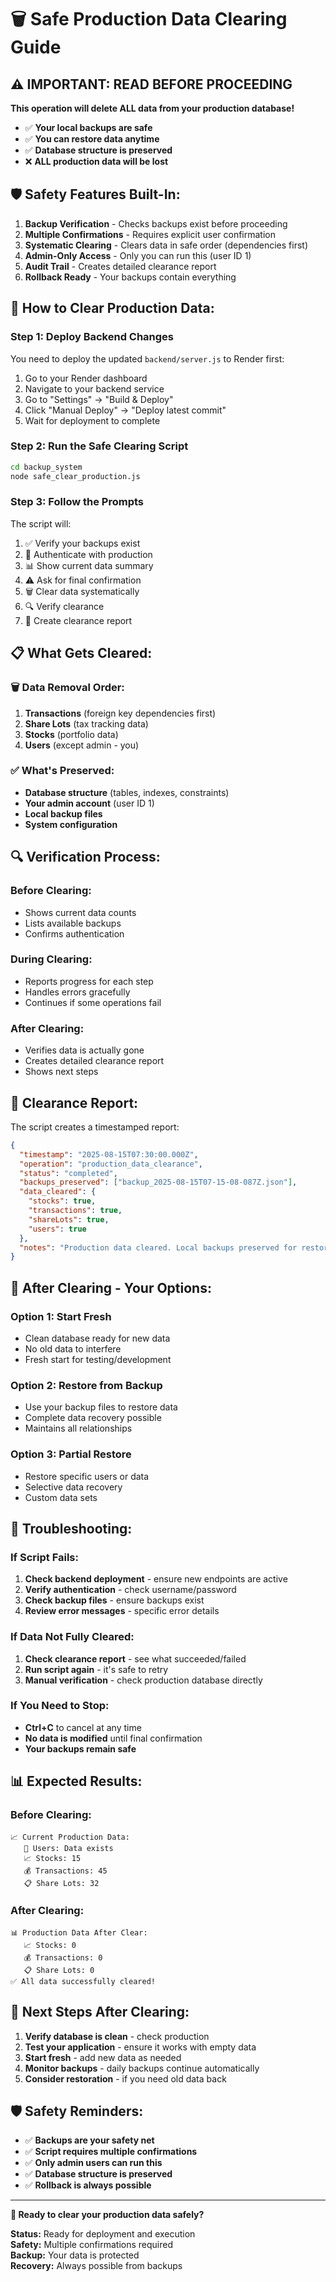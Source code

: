 # 🗑️ **Safe Production Data Clearing Guide**

## **⚠️ IMPORTANT: READ BEFORE PROCEEDING**

**This operation will delete ALL data from your production database!**
- ✅ **Your local backups are safe**
- ✅ **You can restore data anytime**
- ✅ **Database structure is preserved**
- ❌ **ALL production data will be lost**

## **🛡️ Safety Features Built-In:**

1. **Backup Verification** - Checks backups exist before proceeding
2. **Multiple Confirmations** - Requires explicit user confirmation
3. **Systematic Clearing** - Clears data in safe order (dependencies first)
4. **Admin-Only Access** - Only you can run this (user ID 1)
5. **Audit Trail** - Creates detailed clearance report
6. **Rollback Ready** - Your backups contain everything

## **🚀 How to Clear Production Data:**

### **Step 1: Deploy Backend Changes**
You need to deploy the updated `backend/server.js` to Render first:

1. Go to your Render dashboard
2. Navigate to your backend service
3. Go to "Settings" → "Build & Deploy"
4. Click "Manual Deploy" → "Deploy latest commit"
5. Wait for deployment to complete

### **Step 2: Run the Safe Clearing Script**
```bash
cd backup_system
node safe_clear_production.js
```

### **Step 3: Follow the Prompts**
The script will:
1. ✅ Verify your backups exist
2. 🔐 Authenticate with production
3. 📊 Show current data summary
4. ⚠️ Ask for final confirmation
5. 🗑️ Clear data systematically
6. 🔍 Verify clearance
7. 📄 Create clearance report

## **📋 What Gets Cleared:**

### **🗑️ Data Removal Order:**
1. **Transactions** (foreign key dependencies first)
2. **Share Lots** (tax tracking data)
3. **Stocks** (portfolio data)
4. **Users** (except admin - you)

### **✅ What's Preserved:**
- **Database structure** (tables, indexes, constraints)
- **Your admin account** (user ID 1)
- **Local backup files**
- **System configuration**

## **🔍 Verification Process:**

### **Before Clearing:**
- Shows current data counts
- Lists available backups
- Confirms authentication

### **During Clearing:**
- Reports progress for each step
- Handles errors gracefully
- Continues if some operations fail

### **After Clearing:**
- Verifies data is actually gone
- Creates detailed clearance report
- Shows next steps

## **📄 Clearance Report:**

The script creates a timestamped report:
```json
{
  "timestamp": "2025-08-15T07:30:00.000Z",
  "operation": "production_data_clearance",
  "status": "completed",
  "backups_preserved": ["backup_2025-08-15T07-15-08-087Z.json"],
  "data_cleared": {
    "stocks": true,
    "transactions": true,
    "shareLots": true,
    "users": true
  },
  "notes": "Production data cleared. Local backups preserved for restoration."
}
```

## **🔄 After Clearing - Your Options:**

### **Option 1: Start Fresh**
- Clean database ready for new data
- No old data to interfere
- Fresh start for testing/development

### **Option 2: Restore from Backup**
- Use your backup files to restore data
- Complete data recovery possible
- Maintains all relationships

### **Option 3: Partial Restore**
- Restore specific users or data
- Selective data recovery
- Custom data sets

## **🚨 Troubleshooting:**

### **If Script Fails:**
1. **Check backend deployment** - ensure new endpoints are active
2. **Verify authentication** - check username/password
3. **Check backup files** - ensure backups exist
4. **Review error messages** - specific error details

### **If Data Not Fully Cleared:**
1. **Check clearance report** - see what succeeded/failed
2. **Run script again** - it's safe to retry
3. **Manual verification** - check production database directly

### **If You Need to Stop:**
- **Ctrl+C** to cancel at any time
- **No data is modified** until final confirmation
- **Your backups remain safe**

## **📊 Expected Results:**

### **Before Clearing:**
```
📈 Current Production Data:
   👥 Users: Data exists
   📈 Stocks: 15
   💰 Transactions: 45
   📋 Share Lots: 32
```

### **After Clearing:**
```
📊 Production Data After Clear:
   📈 Stocks: 0
   💰 Transactions: 0
   📋 Share Lots: 0
✅ All data successfully cleared!
```

## **🎯 Next Steps After Clearing:**

1. **Verify database is clean** - check production
2. **Test your application** - ensure it works with empty data
3. **Start fresh** - add new data as needed
4. **Monitor backups** - daily backups continue automatically
5. **Consider restoration** - if you need old data back

## **🛡️ Safety Reminders:**

- ✅ **Backups are your safety net**
- ✅ **Script requires multiple confirmations**
- ✅ **Only admin users can run this**
- ✅ **Database structure is preserved**
- ✅ **Rollback is always possible**

---

**🎉 Ready to clear your production data safely?**

**Status:** Ready for deployment and execution  
**Safety:** Multiple confirmations required  
**Backup:** Your data is protected  
**Recovery:** Always possible from backups
